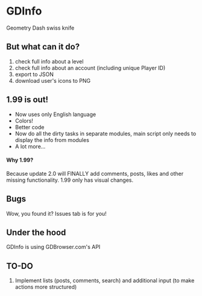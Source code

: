 # GDInfo
Geometry Dash swiss knife

## But what can it do?
1. check full info about a level
2. check full info about an account (including unique Player ID)
3. export to JSON
4. download user's icons to PNG

## 1.99 is out!
- Now uses only English language
- Colors!
- Better code
- Now do all the dirty tasks in separate modules, main script only needs to display the info from modules
- A lot more... 
#### Why 1.99?
Because update 2.0 will FINALLY add comments, posts, likes and other missing functionality. 1.99 only has visual changes.

## Bugs
Wow, you found it? Issues tab is for you!

## Under the hood
GDInfo is using GDBrowser.com's API

## TO-DO
1. Implement lists (posts, comments, search) and additional input (to make actions more structured)
